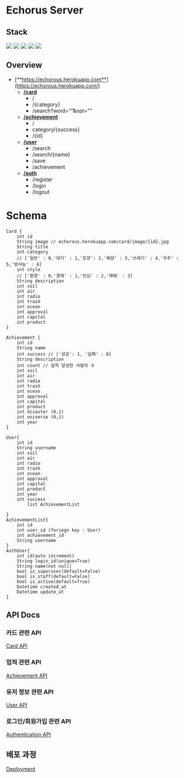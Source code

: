 # Echorus Server

## Stack
<img src="https://img.shields.io/badge/python-3776AB?style=for-the-badge&logo=python&logoColor=white"> <img src="https://img.shields.io/badge/django-092E20?style=for-the-badge&logo=django&logoColor=white">
<img src="https://img.shields.io/badge/mysql-4479A1?style=for-the-badge&logo=mysql&logoColor=white">
<img src="https://img.shields.io/badge/heroku-430098?style=for-the-badge&logo=heroku&logoColor=white">
<img src="https://img.shields.io/badge/Amazon RDS-527FFF?style=for-the-badge&logo=Amazon-RDS&logoColor=white">

## Overview

- [**https://echorous.herokuapp.com**](https://echorous.herokuapp.com/)
    - [**/card**](https://github.com/echorus-KBSC/Echorus_Backend/wiki/Card-API-Docs)
        - /
        - /{category}
        - /search?word=””&opt=””
    - [**/achievement**](https://github.com/echorus-KBSC/Echorus_Backend/wiki/Achievement-API-Docs)
        - /
        - category/{success}
        - /{id}
    - [**/user**](https://github.com/echorus-KBSC/Echorus_Backend/wiki/User-Information-API-Docs)
        - /search
        - /search/{name}
        - /save
        - /achievement
    - [**/auth**](https://github.com/echorus-KBSC/Echorus_Backend/wiki/User-Authentication-API-Docs)
        - /register
        - /login
        - /logout

# Schema
    
    Card {
    	int id
    	String image // echorous.herokuapp.com/card/image/{id}.jpg
    	String title
    	int category 
    	// ['일반' : 0,'대기' : 1,'토양': 2,'해양' : 3,'쓰레기' : 4,'우주' : 5,'방사능' : 6]
    	int style 
    	// ['환경' : 0,'경제' : 1,'민심' : 2,'재해' : 3]
    	String description
    	int soil
    	int air
    	int radio
    	int trash
    	int ocean
    	int approval
    	int capital
    	int product
    }
    
    Achievement {
    	int id
    	String name
    	int success // ['성공': 1, '실패' : 0]
    	String description
    	int count // 업적 달성한 사람의 수
    	int soil
    	int air
    	int radio
    	int trash
    	int ocean
    	int approval
    	int capital
    	int product
    	int disaster (0,1)
    	int universe (0,1)
    	int year
    }
    
    User{
    	int id
    	String username
    	int soil
    	int air
    	int radio  
    	int trash 
    	int ocean 
    	int approval 
    	int capital 
    	int product
    	int year 
    	int success
            list AchievementList
        
    }
    AchievementList{
    	int id
    	int user_id (foriegn key : User)
    	int achievement_id
    	String username
    }
    AuthUser{
    	int id(auto increment)
    	String login_id(unique=True)
    	String name(not null)
    	bool is_superuser(default=False)
    	bool is_staff(default=False)
    	bool is_active(default=True)
    	Datetime created_at
    	Datetime update_at
    }

## API Docs
### 카드 관련 API

[Card API](https://github.com/echorus-KBSC/Echorus_Backend/wiki/Card-API-Docs)
### 업적 관련 API

[Achievement API](https://github.com/echorus-KBSC/Echorus_Backend/wiki/Achievement-API-Docs)
### 유저 정보 관련 API

[User API](https://github.com/echorus-KBSC/Echorus_Backend/wiki/User-Information-API-Docs)
### 로그인/회원가입 관련 API

[Authentication API](https://github.com/echorus-KBSC/Echorus_Backend/wiki/User-Authentication-API-Docs)

## 배포 과정
[Deployment](https://github.com/echorus-KBSC/Echorus_Backend/wiki/Deployment)

